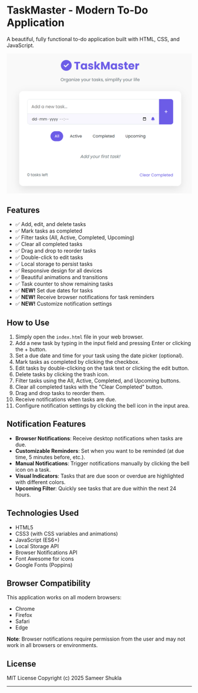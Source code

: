 # TaskMaster - Modern To-Do Application

A beautiful, fully functional to-do application built with HTML, CSS, and JavaScript.

<!-- Overview image -->
![TaskMaster Overview](TaskManagerOverview.png)

## Features

- ✅ Add, edit, and delete tasks
- ✅ Mark tasks as completed
- ✅ Filter tasks (All, Active, Completed, Upcoming)
- ✅ Clear all completed tasks
- ✅ Drag and drop to reorder tasks
- ✅ Double-click to edit tasks
- ✅ Local storage to persist tasks
- ✅ Responsive design for all devices
- ✅ Beautiful animations and transitions
- ✅ Task counter to show remaining tasks
- ✅ **NEW!** Set due dates for tasks
- ✅ **NEW!** Receive browser notifications for task reminders
- ✅ **NEW!** Customize notification settings

## How to Use

1. Simply open the `index.html` file in your web browser.
2. Add a new task by typing in the input field and pressing Enter or clicking the + button.
3. Set a due date and time for your task using the date picker (optional).
4. Mark tasks as completed by clicking the checkbox.
5. Edit tasks by double-clicking on the task text or clicking the edit button.
6. Delete tasks by clicking the trash icon.
7. Filter tasks using the All, Active, Completed, and Upcoming buttons.
8. Clear all completed tasks with the "Clear Completed" button.
9. Drag and drop tasks to reorder them.
10. Receive notifications when tasks are due.
11. Configure notification settings by clicking the bell icon in the input area.

## Notification Features

- **Browser Notifications**: Receive desktop notifications when tasks are due.
- **Customizable Reminders**: Set when you want to be reminded (at due time, 5 minutes before, etc.).
- **Manual Notifications**: Trigger notifications manually by clicking the bell icon on a task.
- **Visual Indicators**: Tasks that are due soon or overdue are highlighted with different colors.
- **Upcoming Filter**: Quickly see tasks that are due within the next 24 hours.

## Technologies Used

- HTML5
- CSS3 (with CSS variables and animations)
- JavaScript (ES6+)
- Local Storage API
- Browser Notifications API
- Font Awesome for icons
- Google Fonts (Poppins)

## Browser Compatibility

This application works on all modern browsers:
- Chrome
- Firefox
- Safari
- Edge

**Note**: Browser notifications require permission from the user and may not work in all browsers or environments.

## License
MIT License
Copyright (c) 2025 Sameer Shukla

---

